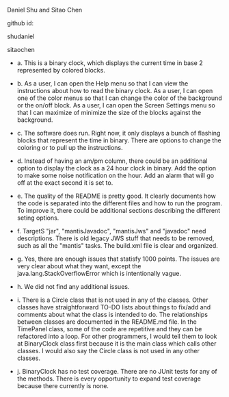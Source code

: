 Daniel Shu and Sitao Chen

github id:

shudaniel

sitaochen

+ a. This is a binary clock, which displays the current time in base 2 represented by colored blocks.

+ b. As a user, I can open the Help menu so that I can view the instructions about how to read the binary clock. As a user, I can open one of the color menus so that I can change the color of the background or the on/off block. As a user, I can open the Screen Settings menu so that I can maximize of minimize the size of the blocks against the background.

+ c. The software does run. Right now, it only displays a bunch of flashing blocks that represent the time in binary. There are options to change the coloring or to pull up the instructions.

+ d. Instead of having an am/pm column, there could be an additional option to display the clock as a 24 hour clock in binary. Add the option to make some noise notification on the hour. Add an alarm that will go off at the exact second it is set to.

+ e. The quality of the README is pretty good. It clearly documents how the code is separated into the different files and how to run the program. To improve it, there could be additional sections describing the different seting options.

+ f. TargetS "jar", "mantisJavadoc", "mantisJws" and  "javadoc" need descriptions. There is old legacy JWS stuff that needs to be removed, such as all the "mantis" tasks. The build.xml file is clear and organized. 

+ g. Yes, there are enough issues that statisfy 1000 points. The issues are very clear about what they want, except the java.lang.StackOverflowError which is intentionally vague.

+ h. We did not find any additional issues.

+ i. There is a Circle class that is not used in any of the classes. Other classes have straightforward TO-DO lists about things to fix/add and comments about  what the class is intended to do. The relationships between classes are documented in the README.md file. In the TimePanel class, some of the code are repetitive and they can be refactored into a loop. For other programmers, I would tell them to look at BinaryClock class first because it is the main class which calls other classes. I would also say the Circle class is not used in any other classes.

+ j. BinaryClock has no test coverage. There are no JUnit tests for any of the methods. There is every opportunity to expand test coverage because there currently is none. 